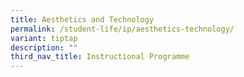 ```yaml
---
title: Aesthetics and Technology
permalink: /student-life/ip/aesthetics-technology/
variant: tiptap
description: ""
third_nav_title: Instructional Programme
---
```

